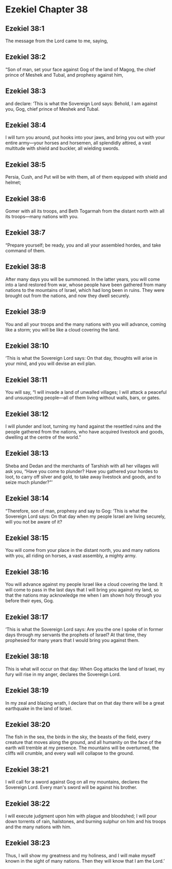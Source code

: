 # Ezekiel Chapter 38

## Ezekiel 38:1
The message from the Lord came to me, saying,

## Ezekiel 38:2
“Son of man, set your face against Gog of the land of Magog, the chief prince of Meshek and Tubal, and prophesy against him,

## Ezekiel 38:3
and declare: ‘This is what the Sovereign Lord says: Behold, I am against you, Gog, chief prince of Meshek and Tubal.

## Ezekiel 38:4
I will turn you around, put hooks into your jaws, and bring you out with your entire army—your horses and horsemen, all splendidly attired, a vast multitude with shield and buckler, all wielding swords.

## Ezekiel 38:5
Persia, Cush, and Put will be with them, all of them equipped with shield and helmet;

## Ezekiel 38:6
Gomer with all its troops, and Beth Togarmah from the distant north with all its troops—many nations with you.

## Ezekiel 38:7
“Prepare yourself; be ready, you and all your assembled hordes, and take command of them.

## Ezekiel 38:8
After many days you will be summoned. In the latter years, you will come into a land restored from war, whose people have been gathered from many nations to the mountains of Israel, which had long been in ruins. They were brought out from the nations, and now they dwell securely.

## Ezekiel 38:9
You and all your troops and the many nations with you will advance, coming like a storm; you will be like a cloud covering the land.

## Ezekiel 38:10
‘This is what the Sovereign Lord says: On that day, thoughts will arise in your mind, and you will devise an evil plan.

## Ezekiel 38:11
You will say, “I will invade a land of unwalled villages; I will attack a peaceful and unsuspecting people—all of them living without walls, bars, or gates.

## Ezekiel 38:12
I will plunder and loot, turning my hand against the resettled ruins and the people gathered from the nations, who have acquired livestock and goods, dwelling at the centre of the world.”

## Ezekiel 38:13
Sheba and Dedan and the merchants of Tarshish with all her villages will ask you, “Have you come to plunder? Have you gathered your hordes to loot, to carry off silver and gold, to take away livestock and goods, and to seize much plunder?”’

## Ezekiel 38:14
“Therefore, son of man, prophesy and say to Gog: ‘This is what the Sovereign Lord says: On that day when my people Israel are living securely, will you not be aware of it?

## Ezekiel 38:15
You will come from your place in the distant north, you and many nations with you, all riding on horses, a vast assembly, a mighty army.

## Ezekiel 38:16
You will advance against my people Israel like a cloud covering the land. It will come to pass in the last days that I will bring you against my land, so that the nations may acknowledge me when I am shown holy through you before their eyes, Gog.

## Ezekiel 38:17
‘This is what the Sovereign Lord says: Are you the one I spoke of in former days through my servants the prophets of Israel? At that time, they prophesied for many years that I would bring you against them.

## Ezekiel 38:18
This is what will occur on that day: When Gog attacks the land of Israel, my fury will rise in my anger, declares the Sovereign Lord.

## Ezekiel 38:19
In my zeal and blazing wrath, I declare that on that day there will be a great earthquake in the land of Israel.

## Ezekiel 38:20
The fish in the sea, the birds in the sky, the beasts of the field, every creature that moves along the ground, and all humanity on the face of the earth will tremble at my presence. The mountains will be overturned, the cliffs will crumble, and every wall will collapse to the ground.

## Ezekiel 38:21
I will call for a sword against Gog on all my mountains, declares the Sovereign Lord. Every man's sword will be against his brother.

## Ezekiel 38:22
I will execute judgment upon him with plague and bloodshed; I will pour down torrents of rain, hailstones, and burning sulphur on him and his troops and the many nations with him.

## Ezekiel 38:23
Thus, I will show my greatness and my holiness, and I will make myself known in the sight of many nations. Then they will know that I am the Lord.’
